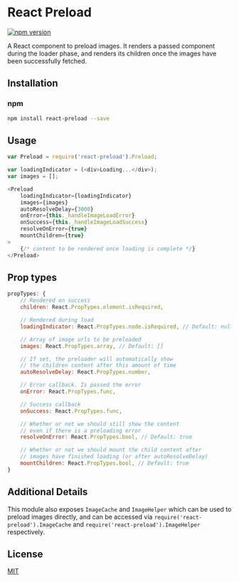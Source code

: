 # React Preload
[![npm version](https://badge.fury.io/js/react-preload.svg)](http://badge.fury.io/js/react-preload)

A React component to preload images. It renders a passed component during the loader phase, and renders its children once the images have been successfully fetched.


## Installation

### npm

```bash
npm install react-preload --save
```

## Usage

```javascript
var Preload = require('react-preload').Preload;
```

```javascript
var loadingIndicator = (<div>Loading...</div>);
var images = [];

<Preload
    loadingIndicator={loadingIndicator}
    images={images}
    autoResolveDelay={3000}
    onError={this._handleImageLoadError}
    onSuccess={this._handleImageLoadSuccess}
    resolveOnError={true}
    mountChildren={true}
>
    {/* content to be rendered once loading is complete */}
</Preload>
```

## Prop types

```javascript
propTypes: {
    // Rendered on success
    children: React.PropTypes.element.isRequired,

    // Rendered during load
    loadingIndicator: React.PropTypes.node.isRequired, // Default: null

    // Array of image urls to be preloaded
    images: React.PropTypes.array, // Default: []

    // If set, the preloader will automatically show
    // the children content after this amount of time
    autoResolveDelay: React.PropTypes.number,

    // Error callback. Is passed the error
    onError: React.PropTypes.func,

    // Success callback
    onSuccess: React.PropTypes.func,

    // Whether or not we should still show the content
    // even if there is a preloading error
    resolveOnError: React.PropTypes.bool, // Default: true

    // Whether or not we should mount the child content after
    // images have finished loading (or after autoResolveDelay)
    mountChildren: React.PropTypes.bool, // Default: true
}
```

## Additional Details

This module also exposes `ImageCache` and `ImageHelper` which can be used to preload images
directly, and can be accessed via `require('react-preload').ImageCache` and
`require('react-preload').ImageHelper` respectively.

## License

[MIT][mit-license]

[mit-license]: ./LICENSE
